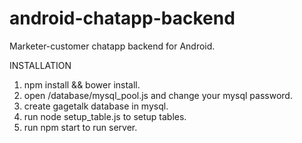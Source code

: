 # android-chatapp-backend
Marketer-customer chatapp backend for Android.


INSTALLATION
1. npm install && bower install.
2. open /database/mysql_pool.js and change your mysql password.
3. create gagetalk database in mysql.
4. run node setup_table.js to setup tables.
5. run npm start to run server.
